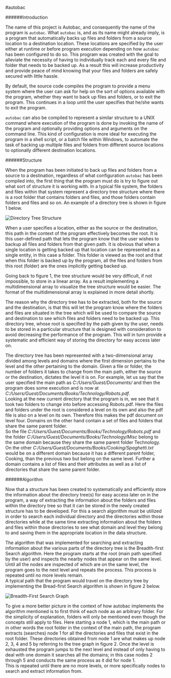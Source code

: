 #autobac

######Introduction

The name of this project is Autobac, and consequently the name of the program
is `autobac`.  What `autobac` is, and as its name might already imply, is a 
program that automatically backs up files and folders from a source location to 
a destination location.  These locations are specified by the user either at 
runtime or before program execution depending on how `autobac` has been 
configured to do so.  This program was created with the goal to alleviate the 
necessity of having to individually track each and every file and folder that 
needs to be backed up.  As a result this will increase productivity and provide 
peace of mind knowing that your files and folders are safely secured with little 
hassle.

By default, the source code compiles the program to provide a menu system where 
the user can ask for help on the sort of options available with the program, 
whether they want to back up files and folders, or to exit the program.  This 
continues in a loop until the user specifies that he/she wants to exit the 
program.

`autobac` can also be compiled to represent a similar structure to a UNIX 
command where execution of the program is done by invoking the name of the 
program and optionally providing options and arguments on the command line.  This
kind of configuration is more ideal for executing the program in a shell 
script, or a batch file within Windows, to automate the task of backing up 
multiple files and folders from different source locations to optionally 
different destination locations.

######Structure

When the program has been initiated to back up files and folders from a source 
to a destination, regardless of what configuration `autobac` has been compiled 
into, the first thing that the program must do is try to figure out what sort 
of structure it is working with.  In a typical file system, the folders and 
files within that system represent a directory tree structure where there is a 
root folder that contains folders and files, and those folders contain folders 
and files and so on.  An example of a directory tree is shown in figure 1 below.

![Directory Tree Structure](https://raw.github.com/JARIE/autobac/master/misc/images/directory-tree-structure.png)

When a user specifies a location, either as the source or the destination, this 
path in the context of the program effectively becomes the root.  It is this 
user-defined path that lets the program know that the user wishes to backup all 
files and folders from that given path.  It is obvious that when a single 
location is getting backed up that location can be represented as a single 
entity, in this case a folder.  This folder is viewed as the root and that when 
this folder is backed up by the program, all the files and folders from this 
root (folder) are the ones implicitly getting backed up.

Going back to figure 1, the tree structure would be very difficult, if not 
impossible, to store in a linear array.  As a result implementing a 
multidimensional array to visualize the tree structure would be easier. 
The format of the multidimensional array is explained in more detail shortly.

The reason why the directory tree has to be extracted, both for the source and 
the destination, is that this will let the program know where the folders and 
files are situated in the tree which will be used to compare the source and 
destination to see which files and folders need to be backed up.  This 
directory tree, whose root is specified by the path given by the user, needs 
to be stored in a particular structure that is designed with consideration to 
avoid decreasing the performance of the program.  This will in turn provide a 
systematic and efficient way of storing the directory for easy access later on.

The directory tree has been represented with a two-dimensional array divided 
among levels and domains where the first dimension pertains to the level and 
the other pertaining to the domain.  Given a file or folder, the number of 
folders it takes to change from the main path, either the source or the 
destination, dictates the level it is on.  For example, let us say that the user 
specified the main path as *C:/Users/Guest/Documents/* and then the program does 
some execution and is now at *C:/Users/Guest/Documents/Books/Technology/Robots.pdf*.  
Looking at the new current directory that the program is in, we see that it took two 
folders to change into before accessing Robots.pdf.  Here the files and folders under
the root is considered a level on its own and also the pdf file is also on a level on 
its own.  Therefore this makes the pdf document on level four.  Domains on the other 
hand contain a set of files and folders that share the same parent folder.  
So the file *C:/Users/Guest/Documents/Books/Technology/Robots.pdf* and the folder 
*C:/Users/Guest/Documents/Books/Technology/Misc* belong to the same domain because 
they share the same parent folder Technology.  On the other 
*C:/Users/Guest/Documents/Books/Cooking/Spaghetti.txt* would be on a different domain 
because it has a different parent folder, Cooking, than the previous two but belong on 
the same level.  Further a domain contains a list of files and their attributes as 
well as a list of directories that share the same parent folder.

######Algorithm

Now that a structure has been created to systematically and efficiently store 
the information about the directory tree(s) for easy access later on in the 
program, a way of extracting the information about the folders and files within 
the directory tree so that it can be stored in the newly created structure has 
to be developed.  For this a search algorithm must be utilized in order to search
each individual directory and the directories within those directories while at 
the same time extracting information about the folders and files within those 
directories to see what domain and level they belong to and saving them in the 
appropriate location in the data structure.  

The algorithm that was implemented for searching and extracting information 
about the various parts of the directory tree is the Breadth-first Search 
algorithm.  Here the program starts at the root (main path specified by the user) 
and inspects the nearby nodes that appear on the same level.  Until all the nodes 
are inspected of which are on the same level, the program goes to the next level 
and repeats the process.  This process is repeated until no more levels remain.  
A typical path that the program would travel on the directory tree by 
implementing the Bread-first Search algorithm is shown in figure 2 below.

![Breadth-First Search Graph](https://raw.github.com/JARIE/autobac/master/misc/images/breadth-first-search-graph.png)

To give a more better picture in the context of how autobac implements the 
algorithm mentioned is to first think of each node as an arbitrary folder.  For the 
simplicity of explanation, folders will only be mentioned even though the concepts 
still apply to files.  Here starting a node 1, which is the main path or in other 
words the root folder in the context of the main path, the program extracts (searches)
node 1 for all the directories and files that exist in the root folder.  These 
directories obtained from node 1 are what makes up node 2, 3, 4 and 5 by referring to 
the tree graph in figure 2.  Once the level is exhausted the program jumps to the next
level and instead of only having to deal with one domain it searches all the domains; 
in this case nodes 2 through 5 and conducts the same process as it did for node 1.  
This is repeated until there are no more levels, or more specifically nodes to search 
and extract information from.

